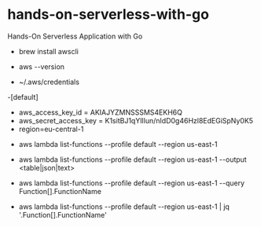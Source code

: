 # hands-on-serverless-with-go
Hands-On Serverless Application with Go

* brew install awscli

* aws --version

* ~/.aws/credentials

-[default]
- aws_access_key_id = AKIAJYZMNSSSMS4EKH6Q
- aws_secret_access_key = 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
- region=eu-central-1

* aws lambda list-functions --profile default --region us-east-1

* aws lambda list-functions --profile default --region us-east-1 --output <table|json|text>

* aws lambda list-functions --profile default --region us-east-1 --query Function[].FunctionName

* aws lambda list-functions --profile default --region us-east-1 | jq '.Function[].FunctionName'
